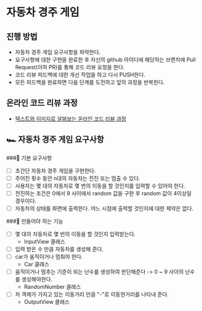 # 자동차 경주 게임
## 진행 방법
* 자동차 경주 게임 요구사항을 파악한다.
* 요구사항에 대한 구현을 완료한 후 자신의 github 아이디에 해당하는 브랜치에 Pull Request(이하 PR)를 통해 코드 리뷰 요청을 한다.
* 코드 리뷰 피드백에 대한 개선 작업을 하고 다시 PUSH한다.
* 모든 피드백을 완료하면 다음 단계를 도전하고 앞의 과정을 반복한다.

## 온라인 코드 리뷰 과정
* [텍스트와 이미지로 살펴보는 온라인 코드 리뷰 과정](https://github.com/next-step/nextstep-docs/tree/master/codereview)   

## 🏎  자동차 경주 게임 요구사항

###📌 기본 요구사항 
- [ ] 초간단 자동차 경주 게임을 구현한다.
- [ ] 주어진 횟수 동안 n대의 자동차는 전진 또는 멈출 수 있다.
- [ ] 사용자는 몇 대의 자동차로 몇 번의 이동을 할 것인지를 입력할 수 있어야 한다.
- [ ] 전진하는 조건은 0에서 9 사이에서 random 값을 구한 후 random 값이 4이상일 경우이다.
- [ ] 자동차의 상태를 화면에 출력한다. 어느 시점에 출력할 것인지에 대한 제약은 없다.

###📌  만들어야 하는 기능
- [ ] 몇 대의 자동차로 몇 번의 이동을 할 것인지 입력받는다.
    - InputView 클래스
- [ ] 입력 받은 수 만큼 자동차를 생성해 준다. 
- [ ] car가 움직이거나 멈춰야 한다.
    - Car 클래스
- [ ] 움직이거나 멈추는 기준이 되는 난수를 생성하여 판단해준다 -> 0 ~ 9 사이의 난수를 생성해야한다.
    - RandomNumber 클래스 
- [ ] 차 객체가 가지고 있는 이동거리 만큼 "-"로 이동한거리를 나타내 준다.
    - OutputView 클래스 